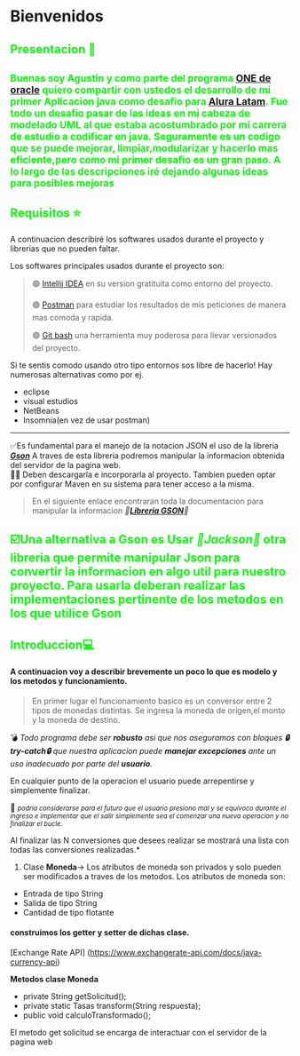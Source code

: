 <style>
  h2 {
    color: rgb(0, 255, 0); /* Cambia el color a verde */
  }
</style>


# **Bienvenidos**


## Presentacion 🚀

<small>Buenas soy Agustin y como parte del programa [ONE de oracle](https://www.oracle.com/ar/education/oracle-next-education/) quiero compartir con ustedes el desarrollo
de mi primer Aplicacion java como desafio para [Alura Latam](https://www.aluracursos.com/).
Fue todo un desafio pasar de las ideas en mi cabeza de modelado UML al que estaba acostumbrado por mi carrera de estudio a codificar en java. Seguramente es un codigo que se puede mejorar,
limpiar,modularizar y hacerlo mas eficiente,pero como mi primer desafio es un gran paso. A lo largo de las descripciones iré dejando algunas ideas para posibles mejoras</small>
---
## Requisitos ⭐
A continuacion describiré los softwares usados durante el proyecto y librerias que no pueden faltar.  

Los softwares principales usados durante el proyecto son:

>🟢 [Intellij IDEA](https://www.jetbrains.com/idea/download/?section=windows) en su version gratituita como entorno del proyecto.
>
>🟢 [Postman](https://www.postman.com/) para estudiar los resultados de mis peticiones de manera mas comoda y rapida.
>
>🟢 [Git bash](https://git-scm.com/downloads) una herramienta muy poderosa  para llevar versionados del proyecto.  
>
Si te sentis comodo usando otro tipo entornos sos libre de hacerlo!
Hay numerosas alternativas como por ej.
+ eclipse
+ visual estudios
+ NetBeans
+ Insomnia(en vez de usar postman)  
---
 ✅Es fundamental para el manejo de la notacion JSON el uso de la libreria ___[Gson](https://mvnrepository.com/artifact/com.google.code.gson/gson/2.11.0)___
A traves de esta libreria podremos manipular la informacion obtenida del servidor de la pagina web.  
 🧑‍💻️ Deben descargarla e incorporarla al proyecto. Tambien pueden optar por configurar Maven en su sistema para tener acceso a la misma.  

>En el siguiente enlace encontraran toda la documentacion para manipular la informacion  ___🔹[Libreria GSON](https://github.com/google/gson)🔹___ 


 ☑️Una alternativa a Gson es Usar ___🔹Jackson🔹___ otra libreria que permite manipular Json para convertir la informacion en algo util para nuestro proyecto.
Para usarla deberan realizar las implementaciones pertinente de los metodos en los que utilice Gson
---
## Introduccion💻

#### A continuacion voy a describir  brevemente un poco lo que es modelo y los metodos y funcionamiento.

> En primer lugar el funcionamiento basico es un conversor entre 2 tipos de monedas distintas. Se ingresa la moneda de origen,el monto y la moneda de destino.   

💣 _Todo programa debe ser **robusto** asi que nos aseguramos con bloques ___🔒try-catch🔒___ que nuestra aplicacion puede **manejar excepciones** ante un uso inadecuado por parte del **usuario**._   

En cualquier punto de la operacion el usuario puede arrepentirse y simplemente finalizar. 

📑 <small>_podria considerarse para el futuro que el usuario presiono mal y se equivoco durante el ingreso e implementar que el salir simplemente sea el comenzar una nueva operacion y no finalizar el bucle._</small>

Al finalizar las N conversiones que desees realizar se mostrará una lista con todas las conversiones realizadas.*
1. Clase **Moneda**-> Los atributos de moneda son privados y solo pueden ser modificados a traves de los metodos.
   Los atributos de moneda son:
+ Entrada de tipo String
+ Salida de tipo String
+ Cantidad de tipo flotante
#### construimos los getter y setter de dichas clase.

[Exchange Rate API] (https://www.exchangerate-api.com/docs/java-currency-api)


**Metodos clase Moneda**
+ private String getSolicitud();
+ private static   Tasas transform(String respuesta);
+  public void calculoTransformado();

El metodo get solicitud se encarga de interactuar con el servidor de la pagina web